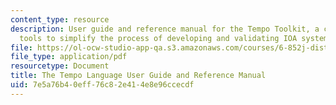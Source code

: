 ```yaml
---
content_type: resource
description: User guide and reference manual for the Tempo Toolkit, a collection of
  tools to simplify the process of developing and validating IOA systems.
file: https://ol-ocw-studio-app-qa.s3.amazonaws.com/courses/6-852j-distributed-algorithms-fall-2009/7e5a76b40eff76c82e414e8e96ccecdf_MIT6_852JF09_tempo_guide.pdf
file_type: application/pdf
resourcetype: Document
title: The Tempo Language User Guide and Reference Manual
uid: 7e5a76b4-0eff-76c8-2e41-4e8e96ccecdf
---
```

